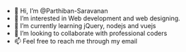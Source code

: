 - 👋 Hi, I’m @Parthiban-Saravanan
- 👀 I’m interested in Web development and web designing.
- 🌱 I’m currently learning jQuery, nodejs and vuejs
- 💞️ I’m looking to collaborate with professional coders
- 📫 Feel free to reach me through my email
